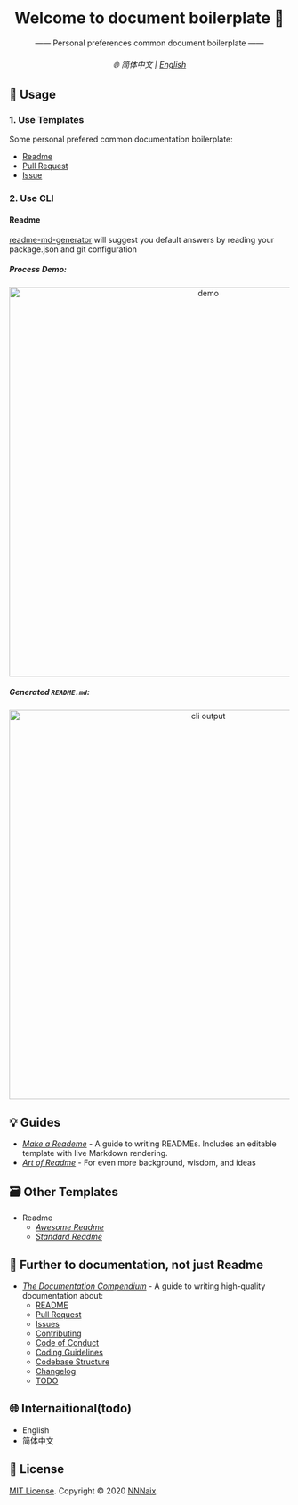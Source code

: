 <h1 align="center">Welcome to document boilerplate 👋</h1>


<p align="center">
   —— Personal preferences common document boilerplate ——
</p>

<h6 align="center"> 🌐 简体中文 | <a href="/README.md">English</a></h4>


## 🔨 Usage

### 1. Use Templates

Some personal prefered common documentation boilerplate:

- [Readme](/en/readme)
- [Pull Request](/en_template/pull_request)
- [Issue](/en/issue)

### 2. Use CLI

#### Readme

[readme-md-generator](https://github.com/kefranabg/readme-md-generator#readme) will suggest you default answers by reading your package.json and git configuration

##### Process Demo:

<p align="center">
<img width="700" align="center" src="https://user-images.githubusercontent.com/9840435/60266022-72a82400-98e7-11e9-9958-f9004c2f97e1.gif" alt="demo"/>
</p>

##### Generated `README.md`:
<p align="center">
  <img width="700" src="https://user-images.githubusercontent.com/9840435/60266090-9cf9e180-98e7-11e9-9cac-3afeec349bbc.jpg" alt="cli output"/>
</p>

## 💡 Guides

- [_Make a Reademe_](https://www.makeareadme.com/) - A guide to writing READMEs. Includes an editable template with live Markdown rendering.
- [_Art of Readme_](https://github.com/noffle/art-of-readme) - For even more background, wisdom, and ideas

## 🗃️ Other Templates

- Readme
  - [_Awesome Readme_](https://github.com/matiassingers/awesome-readme)
  - [_Standard Readme_](https://github.com/RichardLitt/standard-readme)

## 🎈 Further to documentation, not just Readme

- [_The Documentation Compendium_](https://github.com/kylelobo/The-Documentation-Compendium) - A guide to writing high-quality documentation about:
  - [README](https://github.com/kylelobo/The-Documentation-Compendium/blob/master/en/README_TEMPLATES)
  - [Pull Request](https://github.com/kylelobo/The-Documentation-Compendium/blob/master/en/PULL_REQUEST_TEMPLATE.md)
  - [Issues](https://github.com/kylelobo/The-Documentation-Compendium/blob/master/en/ISSUE_TEMPLATES)
  - [Contributing](https://github.com/kylelobo/The-Documentation-Compendium/blob/master/en/CONTRIBUTING.md)
  - [Code of Conduct](https://github.com/kylelobo/The-Documentation-Compendium/blob/master/en/CODE_OF_CONDUCT.md)
  - [Coding Guidelines](https://github.com/kylelobo/The-Documentation-Compendium/blob/master/en/CODING_GUIDELINES.md)
  - [Codebase Structure](https://github.com/kylelobo/The-Documentation-Compendium/blob/master/en/CODEBASE_STRUCTURE.md)
  - [Changelog](https://github.com/kylelobo/The-Documentation-Compendium/blob/master/en/CHANGELOG.md)
  - [TODO](https://github.com/kylelobo/The-Documentation-Compendium/blob/master/en/TODO.md)

## 🌐 Internaitional(todo)

- English
- 简体中文

## 📝 License

[MIT License](/LICENSE).
Copyright © 2020 [NNNaix](https://github.com/nnnaix).